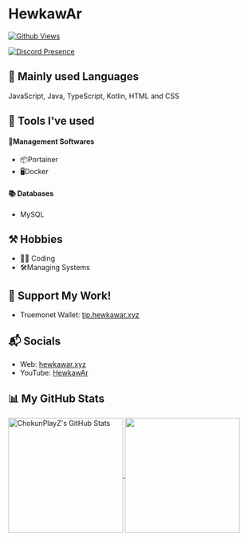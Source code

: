 # HewkawAr

[![Github Views](https://komarev.com/ghpvc/?username=hewkawar)](https://github.com/hewkawar)

[![Discord Presence](https://lanyard.cnrad.dev/api/758681611251744788)](https://discord.com/users/758681611251744788)

## 📜 Mainly used Languages
JavaScript, Java, TypeScript, Kotlin, HTML and CSS

## 🧰 Tools I've used
#### 💼Management Softwares
- 📦Portainer
- 🖥Docker
#### 📚 Databases
- MySQL

## ⚒ Hobbies
- 👨‍💻 Coding
- 🛠️Managing Systems

## 💖 Support My Work!
- Truemonet Wallet: [tip.hewkawar.xyz](https://tip.hewkawar.xyz/)

## 📬 Socials

- Web: [hewkawar.xyz](https://www.hewkawar.xyz/)
- YouTube: [HewkawAr](https://www.youtube.com/channel/UCtLQ0mmlg4jtvmL-NMmzvYQ)

## 📊 My GitHub Stats

<a href="https://github.com/hewkawar">
  <img align="center" src="https://github-readme-stats.vercel.app/api?username=hewkawar&theme=github_dark" alt="ChokunPlayZ's GitHub Stats" height="230"/>
</a>

<a href="https://github.com/hewkawar">
  <img align="center" src="https://github-readme-stats.vercel.app/api/top-langs/?username=hewkawar&theme=github_dark" height="230"/>
</a>
